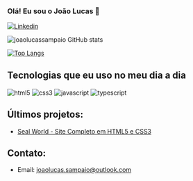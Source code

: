 ### Olá! Eu sou o João Lucas 👋

[![Linkedin](https://img.shields.io/badge/LinkedIn-0077B5?style=for-the-badge&logo=linkedin&logoColor=white
)](https://www.linkedin.com/in/joaolucas-sampaio/)

![joaolucassampaio GitHub stats](https://github-readme-stats.vercel.app/api?username=joaolucassampaio&show_icons=true&theme=tokyonight)

[![Top Langs](https://github-readme-stats.vercel.app/api/top-langs/?username=joaolucassampaio&layout=donut)](https://github.com/anuraghazra/github-readme-stats)

## Tecnologias que eu uso no meu dia a dia

<div style="display: inline_block">
    <img src="https://img.shields.io/badge/HTML5-E34F26?style=for-the-badge&logo=html5&logoColor=white" align="center" alt="html5">
    <img src="https://img.shields.io/badge/CSS3-1572B6?style=for-the-badge&logo=css3&logoColor=white" align="center" alt="css3">
    <img src="https://img.shields.io/badge/JavaScript-F7DF1E?style=for-the-badge&logo=javascript&logoColor=black" align="center" alt="javascript">
    <img src="https://img.shields.io/badge/TypeScript-007ACC?style=for-the-badge&logo=typescript&logoColor=white" align="center" alt="typescript">
</div>

## Últimos projetos:
- [Seal World - Site Completo em HTML5 e CSS3](https://joaolucassampaio.github.io/Projeto-Pratico-Seal-World/)<br/>


## Contato:
- Email: joaolucas.sampaio@outlook.com
